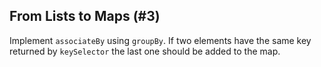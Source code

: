 ## From Lists to Maps (#3)

Implement `associateBy` using `groupBy`.
If two elements have the same key returned by `keySelector` the last one should
be added to the map.